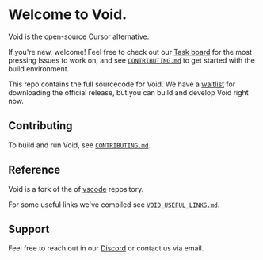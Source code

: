 # Welcome to Void.


Void is the open-source Cursor alternative. 

If you're new, welcome! Feel free to check out our [Task board](https://github.com/orgs/voideditor/projects/2/views/3) for the most pressing Issues to work on, and see [`CONTRIBUTING.md`](https://github.com/voideditor/void/blob/main/CONTRIBUTING.md) to get started with the build environment.

This repo contains the full sourcecode for Void. We have a [waitlist](https://voideditor.com/email) for downloading the official release, but you can build and develop Void right now.

## Contributing

To build and run Void, see [`CONTRIBUTING.md`](https://github.com/voideditor/void/blob/main/CONTRIBUTING.md).

## Reference

Void is a fork of the of [vscode](https://github.com/microsoft/vscode) repository.

For some useful links we've compiled see [`VOID_USEFUL_LINKS.md`](https://github.com/voideditor/void/blob/main/VOID_USEFUL_LINKS.md).


## Support
Feel free to reach out in our [Discord](https://discord.gg/PspNkKG5wt) or contact us via email.
